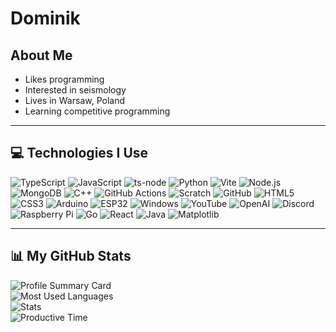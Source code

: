# Dominik

## About Me
- Likes programming  
- Interested in seismology  
- Lives in Warsaw, Poland  
- Learning competitive programming  

---

## 💻 Technologies I Use

![TypeScript](https://img.shields.io/badge/TypeScript-007ACC?style=for-the-badge&logo=typescript&logoColor=white)
![JavaScript](https://img.shields.io/badge/JavaScript-F7DF1E?style=for-the-badge&logo=javascript&logoColor=black)
![ts-node](https://img.shields.io/badge/ts--node-3178C6?style=for-the-badge&logo=ts-node&logoColor=white)
![Python](https://img.shields.io/badge/Python-FFD43B?style=for-the-badge&logo=python&logoColor=blue)
![Vite](https://img.shields.io/badge/Vite-B733BF?style=for-the-badge&logo=vite&logoColor=FFD62E)
![Node.js](https://img.shields.io/badge/Node.js-339933?style=for-the-badge&logo=nodedotjs&logoColor=white)
![MongoDB](https://img.shields.io/badge/MongoDB-4EA94B?style=for-the-badge&logo=mongodb&logoColor=white)
![C++](https://img.shields.io/badge/C%2B%2B-00599C?style=for-the-badge&logo=c%2B%2B&logoColor=white)
![GitHub Actions](https://img.shields.io/badge/GitHub%20Actions-282a2e?style=for-the-badge&logo=githubactions&logoColor=367cfe)
![Scratch](https://img.shields.io/badge/Scratch-4D97FF?style=for-the-badge&logo=scratch&logoColor=white)
![GitHub](https://img.shields.io/badge/GitHub-100000?style=for-the-badge&logo=github&logoColor=white)
![HTML5](https://img.shields.io/badge/HTML5-E34F26?style=for-the-badge&logo=html5&logoColor=white)
![CSS3](https://img.shields.io/badge/CSS3-1572B6?style=for-the-badge&logo=css3&logoColor=white)
![Arduino](https://img.shields.io/badge/Arduino-00979D?style=for-the-badge&logo=arduino&logoColor=white)
![ESP32](https://img.shields.io/badge/ESP32-0E76A8?style=for-the-badge&logo=esp32&logoColor=white)
![Windows](https://img.shields.io/badge/Windows-0078D6?style=for-the-badge&logo=windows&logoColor=white)
![YouTube](https://img.shields.io/badge/YouTube-FF0000?style=for-the-badge&logo=youtube&logoColor=white)
![OpenAI](https://img.shields.io/badge/ChatGPT-00A67E?style=for-the-badge&logo=openai&logoColor=white)
![Discord](https://img.shields.io/badge/Discord-5865F2?style=for-the-badge&logo=discord&logoColor=white)
![Raspberry Pi](https://img.shields.io/badge/Raspberry%20Pi-A22846?style=for-the-badge&logo=raspberrypi&logoColor=white)
![Go](https://img.shields.io/badge/Go-00ADD8?style=for-the-badge&logo=go&logoColor=white)
![React](https://img.shields.io/badge/React-61DAFB?style=for-the-badge&logo=react&logoColor=black)
![Java](https://img.shields.io/badge/Java-ED8B00?style=for-the-badge&logo=java&logoColor=white)
![Matplotlib](https://img.shields.io/badge/Matplotlib-11557C?style=for-the-badge&logo=python&logoColor=white)



---

## 📊 My GitHub Stats

![Profile Summary Card](https://github-profile-summary-cards.vercel.app/api/cards/profile-details?username=domiko7&theme=tokyonight)  
![Most Used Languages](https://github-profile-summary-cards.vercel.app/api/cards/most-commit-language?username=domiko7&theme=tokyonight)  
![Stats](https://github-profile-summary-cards.vercel.app/api/cards/stats?username=domiko7&theme=tokyonight)  
![Productive Time](https://github-profile-summary-cards.vercel.app/api/cards/productive-time?username=domiko7&theme=tokyonight&utm_offset=8)

